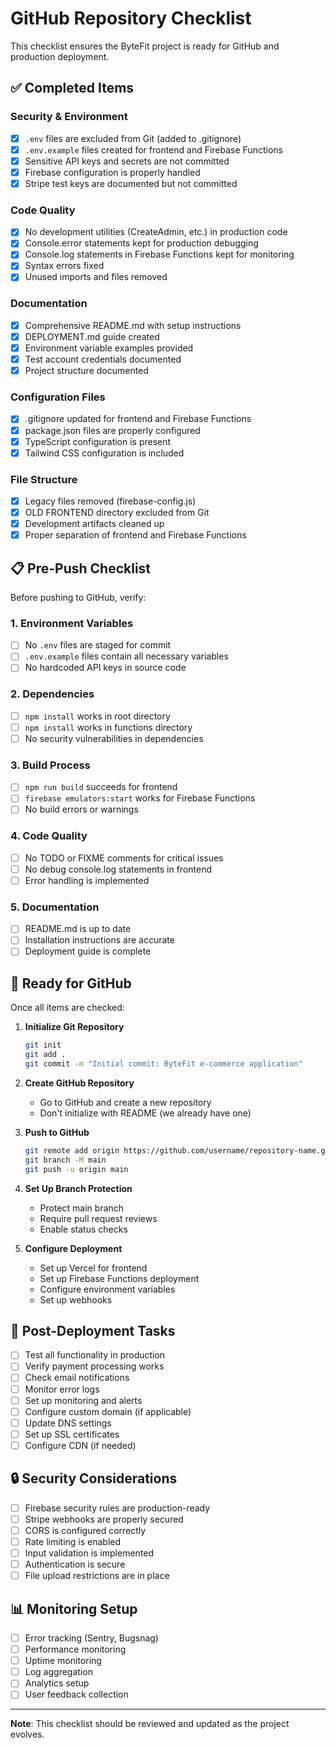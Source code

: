 # GitHub Repository Checklist

This checklist ensures the ByteFit project is ready for GitHub and production deployment.

## ✅ Completed Items

### Security & Environment
- [x] `.env` files are excluded from Git (added to .gitignore)
- [x] `.env.example` files created for frontend and Firebase Functions
- [x] Sensitive API keys and secrets are not committed
- [x] Firebase configuration is properly handled
- [x] Stripe test keys are documented but not committed

### Code Quality
- [x] No development utilities (CreateAdmin, etc.) in production code
- [x] Console.error statements kept for production debugging
- [x] Console.log statements in Firebase Functions kept for monitoring
- [x] Syntax errors fixed
- [x] Unused imports and files removed

### Documentation
- [x] Comprehensive README.md with setup instructions
- [x] DEPLOYMENT.md guide created
- [x] Environment variable examples provided
- [x] Test account credentials documented
- [x] Project structure documented

### Configuration Files
- [x] .gitignore updated for frontend and Firebase Functions
- [x] package.json files are properly configured
- [x] TypeScript configuration is present
- [x] Tailwind CSS configuration is included

### File Structure
- [x] Legacy files removed (firebase-config.js)
- [x] OLD FRONTEND directory excluded from Git
- [x] Development artifacts cleaned up
- [x] Proper separation of frontend and Firebase Functions

## 📋 Pre-Push Checklist

Before pushing to GitHub, verify:

### 1. Environment Variables
- [ ] No `.env` files are staged for commit
- [ ] `.env.example` files contain all necessary variables
- [ ] No hardcoded API keys in source code

### 2. Dependencies
- [ ] `npm install` works in root directory
- [ ] `npm install` works in functions directory
- [ ] No security vulnerabilities in dependencies

### 3. Build Process
- [ ] `npm run build` succeeds for frontend
- [ ] `firebase emulators:start` works for Firebase Functions
- [ ] No build errors or warnings

### 4. Code Quality
- [ ] No TODO or FIXME comments for critical issues
- [ ] No debug console.log statements in frontend
- [ ] Error handling is implemented

### 5. Documentation
- [ ] README.md is up to date
- [ ] Installation instructions are accurate
- [ ] Deployment guide is complete

## 🚀 Ready for GitHub

Once all items are checked:

1. **Initialize Git Repository**
   ```bash
   git init
   git add .
   git commit -m "Initial commit: ByteFit e-commerce application"
   ```

2. **Create GitHub Repository**
   - Go to GitHub and create a new repository
   - Don't initialize with README (we already have one)

3. **Push to GitHub**
   ```bash
   git remote add origin https://github.com/username/repository-name.git
   git branch -M main
   git push -u origin main
   ```

4. **Set Up Branch Protection**
   - Protect main branch
   - Require pull request reviews
   - Enable status checks

5. **Configure Deployment**
   - Set up Vercel for frontend
   - Set up Firebase Functions deployment
   - Configure environment variables
   - Set up webhooks

## 📝 Post-Deployment Tasks

- [ ] Test all functionality in production
- [ ] Verify payment processing works
- [ ] Check email notifications
- [ ] Monitor error logs
- [ ] Set up monitoring and alerts
- [ ] Configure custom domain (if applicable)
- [ ] Update DNS settings
- [ ] Set up SSL certificates
- [ ] Configure CDN (if needed)

## 🔒 Security Considerations

- [ ] Firebase security rules are production-ready
- [ ] Stripe webhooks are properly secured
- [ ] CORS is configured correctly
- [ ] Rate limiting is enabled
- [ ] Input validation is implemented
- [ ] Authentication is secure
- [ ] File upload restrictions are in place

## 📊 Monitoring Setup

- [ ] Error tracking (Sentry, Bugsnag)
- [ ] Performance monitoring
- [ ] Uptime monitoring
- [ ] Log aggregation
- [ ] Analytics setup
- [ ] User feedback collection

---

**Note**: This checklist should be reviewed and updated as the project evolves.